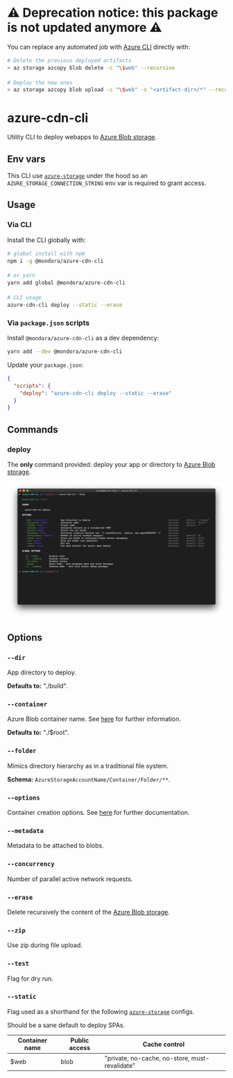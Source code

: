 # ⚠️ Deprecation notice: this package is not updated anymore ⚠️

You can replace any automated job with [Azure CLI](https://learn.microsoft.com/en-us/cli/azure/install-azure-cli) directly with:

```bash
# Delete the previous deployed artifacts
> az storage azcopy blob delete -c "\$web" --recursive

# Deploy the new ones
> az storage azcopy blob upload -c "\$web" -s "<artifact-dir>/*" --recursive
```

# azure-cdn-cli

Utility CLI to deploy webapps to
[Azure Blob storage](https://docs.microsoft.com/en-us/azure/storage/blobs/storage-blobs-introduction).

## Env vars

This CLI use [`azure-storage`](https://github.com/Azure/azure-storage-node)
under the hood so an `AZURE_STORAGE_CONNECTION_STRING` env var is required to
grant access.

## Usage

### Via CLI

Install the CLI globally with:

```bash
# global install with npm
npm i -g @mondora/azure-cdn-cli

# or yarn
yarn add global @mondora/azure-cdn-cli

# CLI usage
azure-cdn-cli deploy --static --erase
```

### Via `package.json` scripts

Install `@mondora/azure-cdn-cli` as a dev dependency:

```bash
yarn add --dev @mondora/azure-cdn-cli
```

Update your `package.json`:

```json
{
  "scripts": {
    "deploy": "azure-cdn-cli deploy --static --erase"
  }
}
```

## Commands

### deploy

The **only** command provided: deploy your app or directory to
[Azure Blob storage](https://docs.microsoft.com/en-us/azure/storage/blobs/storage-blobs-introduction).

![Help screenshot](./screenshot.png)

## Options

### `--dir`

App directory to deploy.

**Defaults to:** "./build".

### `--container`

Azure Blob container name. See
[here](https://docs.microsoft.com/en-us/rest/api/storageservices/Naming-and-Referencing-Containers--Blobs--and-Metadata)
for further information.

**Defaults to:** "./\$root".

### `--folder`

Mimics directory hierarchy as in a traditional file system.

**Schema:** `AzureStorageAccountName/Container/Folder/**`.

### `--options`

Container creation options. See
[here](https://azure.github.io/azure-storage-node/BlobService.html#createContainerIfNotExists__anchor)
for further documentation.

### `--metadata`

Metadata to be attached to blobs.

### `--concurrency`

Number of parallel active network requests.

### `--erase`

Delete recursively the content of the
[Azure Blob storage](https://docs.microsoft.com/en-us/azure/storage/blobs/storage-blobs-introduction).

### `--zip`

Use zip during file upload.

### `--test`

Flag for dry run.

### `--static`

Flag used as a shorthand for the following [`azure-storage`](https://github.com/Azure/azure-storage-node)
configs.

Should be a sane default to deploy SPAs.

| Container name | Public access | Cache control                                  |
| -------------- | ------------- | ---------------------------------------------- |
| \$web          | blob          | "private, no-cache, no-store, must-revalidate" |

